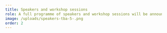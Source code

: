 ```yaml
---
title: Speakers and workshop sessions
role: A full programme of speakers and workshop sessions will be announced shortly
image: /uploads/speakers-tba-5-.png
order: 2
---
```


